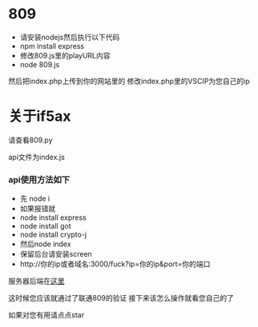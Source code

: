 # 809
 
 - 请安装nodejs然后执行以下代码
 - npm install express
 - 修改809.js里的playURL内容
 - node 809.js

然后把index.php上传到你的网站里的
修改index.php里的VSCIP为您自己的ip


# 关于if5ax

请查看809.py

api文件为index.js

### api使用方法如下

- 先 node i
- 如果报错就
- node install express
- node install got
- node install crypto-j
- 然后node index
- 保留后台请安装screen
- http://你的ip或者域名:3000/fuck?ip=你的ip&port=你的端口

服务器后端在[这里](https://github.com/simo8102/809/releases)



这时候您应该就通过了联通809的验证
接下来该怎么操作就看您自己的了

如果对您有用请点点star
